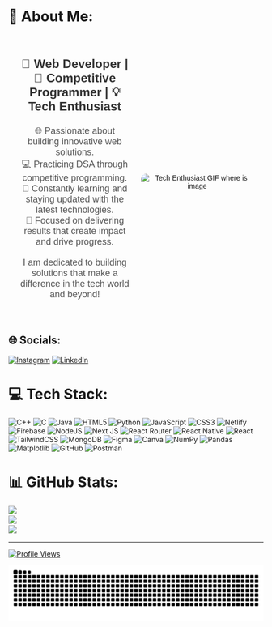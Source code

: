 # 💫 About Me:
<div style="text-align: center; display: flex; font-family: Arial, sans-serif; padding: 20px; align-items: center; justify-content: center;">
  <!-- Text Content Section -->
  <div style="flex: 1; padding-right: 20px;">
    <p style="font-size: 24px; font-weight: bold; color: #333;">
      🚀 Web Developer | 🎯 Competitive Programmer | 💡 Tech Enthusiast
    </p>
    <ul style="list-style-type: none; padding: 0; font-size: 18px; color: #555;">
      <li>🌐 Passionate about building innovative web solutions.</li>
      <li>💻 Practicing DSA through competitive programming.</li>
      <li>🚀 Constantly learning and staying updated with the latest technologies.</li>
      <li>🎯 Focused on delivering results that create impact and drive progress.</li>
    </ul>
    <p style="font-size: 18px; color: #555; margin-top: 20px;">
      I am dedicated to building solutions that make a difference in the tech world and beyond!
    </p>
  </div>

  <!-- GIF Section -->
  <div style="flex: 1; text-align: center;">
    <img src="[https://github-production-user-asset-6210df.s3.amazonaws.com/74038190/264141683-8aa99f6c-267d-4977-9cd3-1a4c11675863.gif?X-Amz-Algorithm=AWS4-HMAC-SHA256&X-Amz-Credential=AKIAVCODYLSA53PQK4ZA%2F20241219%2Fus-east-1%2Fs3%2Faws4_request&X-Amz-Date=20241219T173123Z&X-Amz-Expires=300&X-Amz-Signature=38c49af8524c129b7cfffeeabc75e8308edd20942e2d3dabbb9f9195160738b3&X-Amz-SignedHeaders=host](https://user-images.githubusercontent.com/74038190/212741999-016fddbd-617a-4448-8042-0ecf907aea25.gif)" alt="Tech Enthusiast GIF  where is image" style="max-width: 100%; height: auto; border-radius: 10px; margin-top: 20px;" />
  </div>
</div>





## 🌐 Socials:
[![Instagram](https://img.shields.io/badge/Instagram-%23E4405F.svg?logo=Instagram&logoColor=white)](https://instagram.com/gg._gunjann_) [![LinkedIn](https://img.shields.io/badge/LinkedIn-%230077B5.svg?logo=linkedin&logoColor=white)](https://linkedin.com/in/gunjan-ghate-6506b5288) 

# 💻 Tech Stack:
![C++](https://img.shields.io/badge/c++-%2300599C.svg?style=for-the-badge&logo=c%2B%2B&logoColor=white) ![C](https://img.shields.io/badge/c-%2300599C.svg?style=for-the-badge&logo=c&logoColor=white) ![Java](https://img.shields.io/badge/java-%23ED8B00.svg?style=for-the-badge&logo=openjdk&logoColor=white) ![HTML5](https://img.shields.io/badge/html5-%23E34F26.svg?style=for-the-badge&logo=html5&logoColor=white) ![Python](https://img.shields.io/badge/python-3670A0?style=for-the-badge&logo=python&logoColor=ffdd54) ![JavaScript](https://img.shields.io/badge/javascript-%23323330.svg?style=for-the-badge&logo=javascript&logoColor=%23F7DF1E) ![CSS3](https://img.shields.io/badge/css3-%231572B6.svg?style=for-the-badge&logo=css3&logoColor=white) ![Netlify](https://img.shields.io/badge/netlify-%23000000.svg?style=for-the-badge&logo=netlify&logoColor=#00C7B7) ![Firebase](https://img.shields.io/badge/firebase-%23039BE5.svg?style=for-the-badge&logo=firebase) ![NodeJS](https://img.shields.io/badge/node.js-6DA55F?style=for-the-badge&logo=node.js&logoColor=white) ![Next JS](https://img.shields.io/badge/Next-black?style=for-the-badge&logo=next.js&logoColor=white) ![React Router](https://img.shields.io/badge/React_Router-CA4245?style=for-the-badge&logo=react-router&logoColor=white) ![React Native](https://img.shields.io/badge/react_native-%2320232a.svg?style=for-the-badge&logo=react&logoColor=%2361DAFB) ![React](https://img.shields.io/badge/react-%2320232a.svg?style=for-the-badge&logo=react&logoColor=%2361DAFB) ![TailwindCSS](https://img.shields.io/badge/tailwindcss-%2338B2AC.svg?style=for-the-badge&logo=tailwind-css&logoColor=white) ![MongoDB](https://img.shields.io/badge/MongoDB-%234ea94b.svg?style=for-the-badge&logo=mongodb&logoColor=white) ![Figma](https://img.shields.io/badge/figma-%23F24E1E.svg?style=for-the-badge&logo=figma&logoColor=white) ![Canva](https://img.shields.io/badge/Canva-%2300C4CC.svg?style=for-the-badge&logo=Canva&logoColor=white) ![NumPy](https://img.shields.io/badge/numpy-%23013243.svg?style=for-the-badge&logo=numpy&logoColor=white) ![Pandas](https://img.shields.io/badge/pandas-%23150458.svg?style=for-the-badge&logo=pandas&logoColor=white) ![Matplotlib](https://img.shields.io/badge/Matplotlib-%23ffffff.svg?style=for-the-badge&logo=Matplotlib&logoColor=black) ![GitHub](https://img.shields.io/badge/github-%23121011.svg?style=for-the-badge&logo=github&logoColor=white) ![Postman](https://img.shields.io/badge/Postman-FF6C37?style=for-the-badge&logo=postman&logoColor=white)
# 📊 GitHub Stats:
![](https://github-readme-stats.vercel.app/api?username=gunjanghate&theme=tokyonight&hide_border=false&include_all_commits=true&count_private=false)<br/>
![](https://github-readme-streak-stats.herokuapp.com/?user=gunjanghate&theme=tokyonight&hide_border=false)<br/>
![](https://github-readme-stats.vercel.app/api/top-langs/?username=gunjanghate&theme=tokyonight&hide_border=false&include_all_commits=true&count_private=false&layout=compact)

---
[![Profile Views](https://visitcount.itsvg.in/api?id=gunjanghate&icon=0&color=0)](https://visitcount.itsvg.in)



<picture>
  <source media="(prefers-color-scheme: dark)" srcset="https://raw.githubusercontent.com/gunjanghate/gunjanghate/output/github-snake-dark.svg" />
  <source media="(prefers-color-scheme: light)" srcset="https://raw.githubusercontent.com/gunjanghate/gunjanghate/output/github-snake.svg" />
  <img alt="github-snake" src="https://raw.githubusercontent.com/gunjanghate/gunjanghate/output/github-snake.svg" />
</picture>

